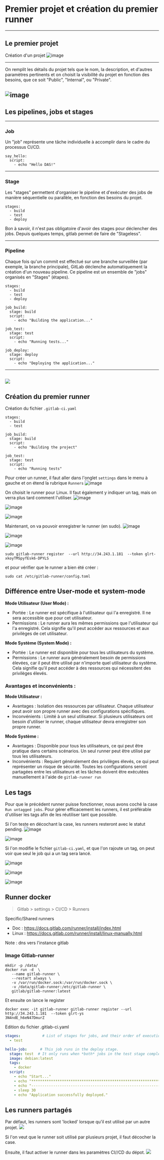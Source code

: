 # Premier projet et création du premier runner
---
## Le premier projet

Création d'un projet
![image](https://github.com/becodeorg/DAS-CI-CD/assets/26960886/325601b4-65e1-4639-9613-c75d029671e6)

---

On remplit les détails du projet tels que le nom, la description, et d'autres paramètres pertinents 
et on choisit la visibilité du projet en fonction des besoins, que ce soit "Public", "Internal", ou "Private".

![image](https://github.com/becodeorg/DAS-CI-CD/assets/26960886/cb08a517-9223-4d92-b26e-b9ddbac0d9be)
---
## Les pipelines, jobs et stages
---
### Job 
Un "job" représente une tâche individuelle à accomplir dans le cadre du processus CI/CD. 

```
say_hello:
  script:
    - echo "Hello DAS!"
```

---
### Stage 
Les "stages" permettent d'organiser le pipeline et d'exécuter 
des jobs de manière séquentielle ou parallèle, en fonction des besoins du projet.

```
stages:
  - build
  - test
  - deploy
```

Bon à savoir, il n'est pas obligatoire d'avoir des stages pour déclencher des jobs.
Depuis quelques temps, gitlab permet de faire de "Stageless".   

---
### Pipeline
Chaque fois qu'un commit est effectué sur une branche surveillée (par exemple, la branche principale), 
GitLab déclenche automatiquement la création d'un nouveau pipeline. Ce pipeline est un ensemble de "jobs" organisés en "Stages" (étapes).  

```
stages:
  - build
  - test
  - deploy

job_build:
  stage: build
  script:
    - echo "Building the application..."

job_test:
  stage: test
  script:
    - echo "Running tests..."

job_deploy:
  stage: deploy
  script:
    - echo "Deploying the application..."
```
---
![](https://docs.gitlab.com/ee/ci/jobs/img/pipeline_grouped_jobs_v14_2.png)
---

## Création du premier runner
Création du fichier ``.gitlab-ci.yaml``   
```
stages:
  - build
  - test

job_build:
  stage: build
  script:
    - echo "Building the project"

job_test:
  stage: test
  script:
    - echo "Running tests"
```

Pour créer un runner, il faut aller dans l'onglet ``settings`` dans le menu à gauche et on étend la rubrique ``Runners``
![image](https://github.com/becodeorg/DAS-CI-CD/assets/26960886/21668686-45ef-49e9-a74f-cb736d03cf19)

On choisit le runner pour Linux. Il faut également y indiquer un tag, mais on verra plus tard comment l'utiliser.
![image](https://github.com/becodeorg/DAS-CI-CD/assets/26960886/104c579e-45fe-4b70-8ee4-ae34f47feeb5)

![image](https://github.com/becodeorg/DAS-CI-CD/assets/26960886/beaba3cc-c4c3-4de4-a1ee-78e4705f387f)

![image](https://github.com/becodeorg/DAS-CI-CD/assets/26960886/b4300593-4a68-48d5-bc03-ede4f9e0d661)

Maintenant, on va pouvoir enregistrer le runner (en sudo). 
![image](https://github.com/becodeorg/DAS-CI-CD/assets/26960886/a4773056-007a-4e89-b677-905ba71967f3)

![image](https://github.com/becodeorg/DAS-CI-CD/assets/26960886/18a44719-3e1c-4027-bf43-1bcd930e89c6)

![image](https://github.com/becodeorg/DAS-CI-CD/assets/26960886/e96ef94a-02c9-4774-99e1-5cb789085572)

````
sudo gitlab-runner register  --url http://34.243.1.181  --token glrt-xkoyTMSpyfEsk6-DPYLS
````

et pour vérifier que le runner a bien été créer : 

```
sudo cat /etc/gitlab-runner/config.toml
```

## Différence entre User-mode et system-mode
**Mode Utilisateur (User Mode) :**  
- Portée : Le runner est spécifique à l'utilisateur qui l'a enregistré. Il ne sera accessible que pour cet utilisateur.
- Permissions : Le runner aura les mêmes permissions que l'utilisateur qui l'a enregistré. Cela signifie qu'il peut accéder aux ressources et aux privilèges de cet utilisateur.

**Mode Système (System Mode) :**  
- Portée : Le runner est disponible pour tous les utilisateurs du système.
- Permissions : Le runner aura généralement besoin de permissions élevées, car il peut être utilisé par n'importe quel utilisateur du système. Cela signifie qu'il peut accéder à des ressources qui nécessitent des privilèges élevés.

### Avantages et inconvénients :
**Mode Utilisateur :**  
- Avantages : Isolation des ressources par utilisateur. Chaque utilisateur peut avoir son propre runner avec des configurations spécifiques.
- Inconvénients : Limité à un seul utilisateur. Si plusieurs utilisateurs ont besoin d'utiliser le runner, chaque utilisateur devra enregistrer son propre runner.

**Mode Système :**  
- Avantages : Disponible pour tous les utilisateurs, ce qui peut être pratique dans certains scénarios. Un seul runner peut être utilisé par tous les utilisateurs.
- Inconvénients : Requiert généralement des privilèges élevés, ce qui peut représenter un risque de sécurité. Toutes les configurations seront partagées entre les utilisateurs et les tâches doivent être exécutées manuellement à l'aide de ``gitlab-runner run``


## Les tags 
Pour que le précédent runner puisse fonctionner, nous avons coché la case ``Run untagged jobs``. 
Pour gérer efficacement les runners, il est préférable d'utiliser les tags afin de les réutiliser tant que possible.

Si l'on teste en décochant la case, les runners resteront avec le statut pending. 
![image](https://github.com/becodeorg/DAS-CI-CD/assets/26960886/4ab591a6-da87-4dae-ad7f-eb2c00107033)

![image](https://github.com/becodeorg/DAS-CI-CD/assets/26960886/aca186a2-d9ff-4c6b-96be-ce98c43987df)

Si l'on modifie  le fichier ```gitlab-ci.yaml```, et que l'on rajoute un tag, on peut voir que seul le job qui a un tag sera lancé.

![image](https://github.com/becodeorg/DAS-CI-CD/assets/26960886/58540f96-5c4c-44e6-a2ae-d83dfd065614)

![image](https://github.com/becodeorg/DAS-CI-CD/assets/26960886/20a0699d-e3e1-4dcd-a8ca-10018abe4f86)

![image](https://github.com/becodeorg/DAS-CI-CD/assets/26960886/2728c1b7-8f80-40b3-915b-470e444bb841)

## Runner docker

> Gitlab > settings > CI/CD > Runners

Specific/Shared runners

- Doc : https://docs.gitlab.com/runner/install/index.html
- Linux : https://docs.gitlab.com/runner/install/linux-manually.html

Note : dns vers l'instance gitlab

### Image Gitlab-runner
```
mkdir -p /data/
docker run -d  \
   --name gitlab-runner \
   --restart always \
   -v /var/run/docker.sock:/var/run/docker.sock \
   -v /data/gitlab-runner:/etc/gitlab-runner \
   gitlab/gitlab-runner:latest
```

Et ensuite on lance le register 
```
docker exec -it gitlab-runner gitlab-runner register --url http://34.243.1.181  --token glrt-ys
3N4ndE_h6eN47DmurZ
```
Edition du fichier .gitlab-ci.yaml
```yaml
stages:          # List of stages for jobs, and their order of execution
  - test

hello-job:      # This job runs in the deploy stage.
  stage: test  # It only runs when *both* jobs in the test stage complete successfully.
  image: debian:latest
  tags: 
    - docker
  script:
    - echo "Start..."
    - echo "*****************************************************************"
    - echo "-----------------------------------------------------------------"
    - sleep 30
    - echo "Application successfully deployed."

```

## Les runners partagés
Par défaut, les runners sont 'locked' lorsque qu'il est utilisé par un autre projet.
![](https://media.discordapp.net/attachments/727923649738178571/1199291526434529280/image.png)

Si l'on veut que le runner soit utilisé par plusieurs projet, il faut décocher la case. 

Ensuite, il faut activer le runner dans les paramètres CI//CD du dépot.
![](https://cdn.discordapp.com/attachments/727923649738178571/1199293028712591380/image.png?ex=65c203ab&is=65af8eab&hm=d60cbe135dcd2ca6069a57193246049de02313f1623ee1619e3b9e729088b8a8&)



